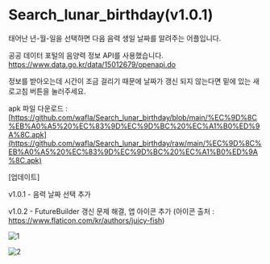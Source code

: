 # Search_lunar_birthday(v1.0.1)

태어난 년-월-일을 선택하면 다음 음력 생일 날짜를 알려주는 어플입니다.

공공 데이터 포털의 음양력 정보 API를 사용했습니다.
https://www.data.go.kr/data/15012679/openapi.do

정보를 받아오는데 시간이 조금 걸리기 때문에 날짜가 갱신 되지 않는다면 밑에 있는 새로고침 버튼을 눌러주세요.

apk 파일 다운로드 : [https://github.com/wafla/Search_lunar_birthday/blob/main/%EC%9D%8C%EB%A0%A5%20%EC%83%9D%EC%9D%BC%20%EC%A1%B0%ED%9A%8C.apk](https://github.com/wafla/Search_lunar_birthday/raw/main/%EC%9D%8C%EB%A0%A5%20%EC%83%9D%EC%9D%BC%20%EC%A1%B0%ED%9A%8C.apk)

[업데이트]

v1.0.1 - 음력 날짜 선택 추가

v1.0.2 - FutureBuilder 갱신 문제 해결, 앱 아이콘 추가 (아이콘 출처 : https://www.flaticon.com/kr/authors/juicy-fish)

![1](https://github.com/wafla/Search_lunar_birthday/assets/50083524/d9370145-2025-45ea-bd32-ffc7db9a2703)

![2](https://github.com/wafla/Search_lunar_birthday/assets/50083524/0e1391e5-115b-49f2-988e-14dbd1e0d9ed)
